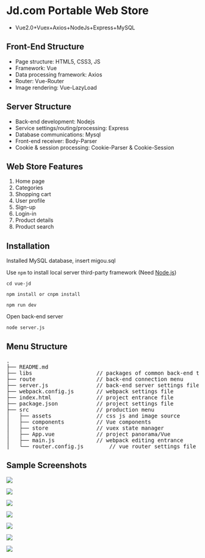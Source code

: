# Jd.com Portable Web Store
- Vue2.0+Vuex+Axios+NodeJs+Express+MySQL

## Front-End Structure
- Page structure: HTML5, CSS3, JS
- Framework: Vue
- Data processing framework: Axios
- Router: Vue-Router
- Image rendering: Vue-LazyLoad

## Server Structure
- Back-end development: Nodejs
- Service settings/routing/processing: Express
- Database communications: Mysql
- Front-end receiver: Body-Parser
- Cookie & session processing: Cookie-Parser & Cookie-Session

## Web Store Features
1. Home page
2. Categories
3. Shopping cart
4. User profile
5. Sign-up
6. Login-in
7. Product details
8. Product search

## Installation

Installed MySQL database, insert migou.sql

Use `npm` to install local server third-party framework (Need [Node.js](https://nodejs.org/))

```
cd vue-jd
```

```
npm install or cnpm install
```

```
npm run dev
```

Open back-end server

```
node server.js
```

## Menu Structure
<pre>
.
├── README.md           
├── libs               		// packages of common back-end tools' framework (formatting/MD5 encryption etc.)
├── route              		// back-end connection menu
├── server.js          		// back-end server settings file
├── webpack.config.js  		// webpack settings file
├── index.html         		// project entrance file
├── package.json       		// project settings file
├── src                		// production menu
│   ├── assets         		// css js and image source
│   ├── components     		// Vue components
│   ├── store          		// vuex state manager
│   ├── App.vue        		// project panorama/Vue
│   ├── main.js        		// webpack editing entrance
│   └── router.config.js    	// vue router settings file
</pre>

## Sample Screenshots

![](http://i.imgur.com/hc4Kdcv.png)

![](http://i.imgur.com/e1dli1Y.png)

![](http://i.imgur.com/j9bdh5O.png)

![](http://i.imgur.com/KNlLcjv.png)

![](http://i.imgur.com/m2H0mLg.png)

![](http://i.imgur.com/8GpE1qc.png)

![](http://i.imgur.com/sIfHd0z.png)
